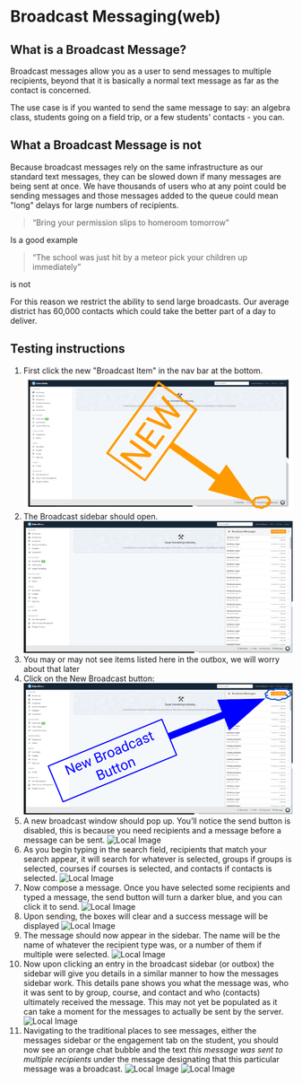 # Broadcast Messaging(web)

## What is a Broadcast Message?
Broadcast messages allow you as a user to send messages to multiple recipients, beyond that it is basically a normal text message as far as the contact is concerned. 

The use case is if you wanted to send the same message to say: an algebra class, students going on a field trip, or a few students' contacts - you can. 

## What a Broadcast Message is not
Because broadcast messages rely on the same infrastructure as our standard text messages, they can be slowed down if many messages are being sent at once. We have thousands of users who at any point could be sending messages and those messages added to the queue could mean "long" delays for large numbers of recipients.

> “Bring your permission slips to homeroom tomorrow”

Is a good example

> “The school was just hit by a meteor pick your children up immediately”

is not

For this reason we restrict the ability to send large broadcasts. Our average district has 60,000 contacts which could take the better part of a day to deliver. 

## Testing instructions


1. First click the new "Broadcast Item" in the nav bar at the bottom.
![Local Image](/images/broadcast/click-new-button.png)
2. The Broadcast sidebar should open.
![Local Image](/images/broadcast/sidebar-should-open.png)
3. You may or may not see items listed here in the outbox, we will worry about that later
4. Click on the New Broadcast button:
![Local Image](/images/broadcast/click-the-fab.png)
5. A new broadcast window should pop up. You’ll notice the send button is disabled, this is because you need recipients and a message before a message can be sent.
![Local Image](/images/broadcast/create-broadcast-modal-opens.png)
6. As you begin typing in the search field, recipients that match your search appear, it will search for whatever is selected, groups if groups is selected, courses if courses is selected, and contacts if contacts is selected.
![Local Image](/images/broadcast/search-for-recipient.png)
7. Now compose a message. Once you have selected some recipients and typed a message, the send button will turn a darker blue, and you can click it to send.
![Local Image](/images/broadcast/type-a-body.png)
8. Upon sending, the boxes will clear and a success message will be displayed
![Local Image](/images/broadcast/send-confirmation.png)
9. The message should now appear in the sidebar. The name will be the name of whatever the recipient type was, or a number of them if multiple were selected.
![Local Image](/images/broadcast/outbox-items.png)
10. Now upon clicking an entry in the broadcast sidebar (or outbox) the sidebar will give you details in a similar manner to how the messages sidebar work. This details pane shows you what the message was, who it was sent to by group, course, and contact and who (contacts) ultimately received the message. This may not yet be populated as it can take a moment for the messages to actually be sent by the server.
![Local Image](/images/broadcast/message-detail.png)
11. Navigating to the traditional places to see messages, either the messages sidebar or the engagement tab on the student, you should now see an orange chat bubble and the text _this message was sent to multiple recipients_ under the message designating that this particular message was a broadcast.
![Local Image](/images/broadcast/broadcast-chat-bubble-engagement.png)
![Local Image](/images/broadcast/broadcast-chat-bubble-sidebar.png)
